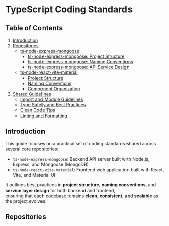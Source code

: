 # TypeScript Coding Standards

## Table of Contents

1. [Introduction](#introduction)
2. [Repositories](#repositories)
   - [ts-node-express-mongoose](#ts-node-express-mongoose)
     - [ts-node-express-mongoose: Project Structure](#ts-node-express-mongoose-project-structure)
     - [ts-node-express-mongoose: Naming Conventions](#ts-node-express-mongoose-naming-conventions)
     - [ts-node-express-mongoose: API Service Design](#ts-node-express-mongoose-api-service-design)
   - [ts-node-react-vite-material](#ts-node-react-vite-material)
     - [Project Structure](#project-structure-ts-node-react-vite-material)
     - [Naming Conventions](#naming-conventions-ts-node-react-vite-material)
     - [Component Organization](#component-organization-ts-node-react-vite-material)
3. [Shared Guidelines](#shared-guidelines)
   - [Import and Module Guidelines](#import-and-module-guidelines)
   - [Type Safety and Best Practices](#type-safety-and-best-practices)
   - [Clean Code Tips](#clean-code-tips)
   - [Linting and Formatting](#linting-and-formatting)

## Introduction

This guide focuses on a practical set of coding standards shared across several core repositories:

- `ts-node-express-mongoose`: Backend API server built with Node.js, Express, and Mongoose (MongoDB)
- `ts-node-react-vite-material`: Frontend web application built with React, Vite, and Material UI

It outlines best practices in **project structure**, **naming conventions**, and **service layer design** for both backend and frontend,  
ensuring that each codebase remains **clean**, **consistent**, and **scalable** as the project evolves.

## Repositories
